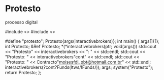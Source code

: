 # Protesto
processo digital 

#include <>
#include <>

#define "protesto";
Protesto{args(interactivebrokers)};
int main()
{
	args[]{1};
	int Protesto;
	&Ref Protesto;
	*(*interactivebrokers)ptr;
	void(args())
	std::cout << "Protesto" << interactivebrokers << ": " << std::endl;
	std::cout << "Protesto: " << interactivebrokers"cont" << std::endl;
	std::cout << "Protesto: " << Contracto"moisesfdl_pbt@hotmail.com.br" << std::endl;
	interactivebrokers(?cont?Funds(!tws/!Funds/));
	args;
	system("Protesto");
	return Protesto;
};
